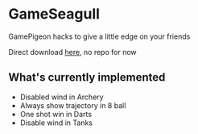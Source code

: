# GameSeagull

GamePigeon hacks to give a little edge on your friends

Direct download [here](), no repo for now


## What's currently implemented

* Disabled wind in Archery
* Always show trajectory in 8 ball
* One shot win in Darts
* Disable wind in Tanks
